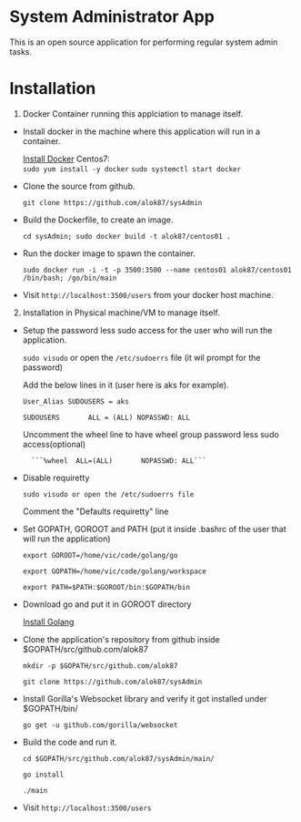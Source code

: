 System Administrator App
=========================
This is an open source application for performing regular system admin tasks.

Installation
=============
1. Docker Container running this applciation to manage itself. 
 
 * Install docker in the machine where this application will run in a container.
 
   	[Install Docker](https://docs.docker.com/installation/)
	Centos7:	
	```sudo yum install -y docker```
	```sudo systemctl start docker```

 * Clone the source from github.
 
   	```git clone https://github.com/alok87/sysAdmin```

 * Build the Dockerfile, to create an image.
 	
	```cd sysAdmin; sudo docker build -t alok87/centos01 . ```
	
 * Run the docker image to spawn the container.
   
	```sudo docker run -i -t -p 3500:3500 --name centos01 alok87/centos01 /bin/bash; /go/bin/main```
 
 * Visit ```http://localhost:3500/users``` from your docker host machine.
 
2. Installation in Physical machine/VM to manage itself.

 * Setup the password less sudo access for the user who will run the application. 
 
   	```sudo visudo```	or open the ```/etc/sudoerrs``` file (it wil prompt for the password)

   	Add the below lines in it (user here is aks for example).
   	
	```User_Alias SUDOUSERS = aks```
	
	```SUDOUSERS       ALL = (ALL) NOPASSWD: ALL```

	Uncomment the wheel line to have wheel group password less sudo access(optional)

		 ```%wheel  ALL=(ALL)       NOPASSWD: ALL```

 
 * Disable requiretty 
 
   	```sudo visudo or open the /etc/sudoerrs file```
   	
	Comment the "Defaults requiretty" line

 * Set GOPATH, GOROOT and PATH (put it inside .bashrc of the user that will run the application)

	```export GOROOT=/home/vic/code/golang/go```

	```export GOPATH=/home/vic/code/golang/workspace```

	```export PATH=$PATH:$GOROOT/bin:$GOPATH/bin```	

 * Download go and put it in GOROOT directory
	
	[Install Golang](https://golang.org/doc/install)

 * Clone the application's repository from github inside $GOPATH/src/github.com/alok87
 
	```mkdir -p $GOPATH/src/github.com/alok87```

	```git clone https://github.com/alok87/sysAdmin```


 * Install Gorilla's Websocket library and verify it got installed under $GOPATH/bin/ 
  
 	```go get -u github.com/gorilla/websocket```
  
 * Build the code and run it.
 
	 ```
	cd $GOPATH/src/github.com/alok87/sysAdmin/main/
  	
	go install
   
	./main
	```
	
 * Visit ```http://localhost:3500/users```
